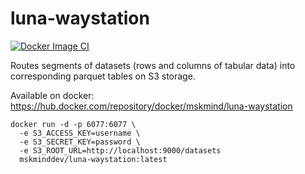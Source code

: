 # luna-waystation

[![Docker Image CI](https://github.com/msk-mind/luna-waystation/actions/workflows/docker-image.yml/badge.svg)](https://github.com/msk-mind/luna-waystation/actions/workflows/docker-image.yml)

Routes segments of datasets (rows and columns of tabular data) into corresponding parquet tables on S3 storage.

Available on docker: https://hub.docker.com/repository/docker/mskmind/luna-waystation

```
docker run -d -p 6077:6077 \
  -e S3_ACCESS_KEY=username \
  -e S3_SECRET_KEY=password \
  -e S3_ROOT_URL=http://localhost:9000/datasets 
  mskminddev/luna-waystation:latest
```
